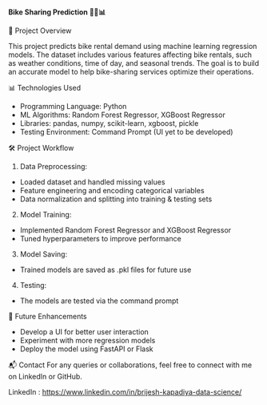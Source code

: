 **Bike Sharing Prediction 🚴‍♂️📊**

📌 Project Overview

This project predicts bike rental demand using machine learning regression models. The dataset includes various features affecting bike rentals, such as weather conditions, time of day, and seasonal trends. The goal is to build an accurate model to help bike-sharing services optimize their operations.

📊 Technologies Used

- Programming Language: Python
- ML Algorithms: Random Forest Regressor, XGBoost Regressor
- Libraries: pandas, numpy, scikit-learn, xgboost, pickle
- Testing Environment: Command Prompt (UI yet to be developed)

🛠 Project Workflow

1) Data Preprocessing:
- Loaded dataset and handled missing values
- Feature engineering and encoding categorical variables
- Data normalization and splitting into training & testing sets

2) Model Training:
- Implemented Random Forest Regressor and XGBoost Regressor
- Tuned hyperparameters to improve performance

3) Model Saving:
- Trained models are saved as .pkl files for future use

4) Testing:
- The models are tested via the command prompt

🔧 Future Enhancements
- Develop a UI for better user interaction
- Experiment with more regression models
- Deploy the model using FastAPI or Flask

📬 Contact
For any queries or collaborations, feel free to connect with me on LinkedIn or GitHub.

LinkedIn : https://www.linkedin.com/in/brijesh-kapadiya-data-science/












   
